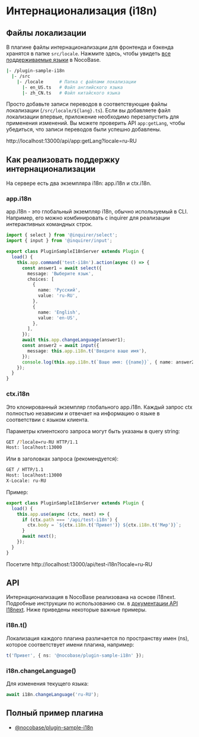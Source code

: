 # Интернационализация (i18n)

## Файлы локализации

В плагине файлы интернационализации для фронтенда и бэкенда хранятся в папке `src/locale`. Нажмите здесь, чтобы увидеть [все поддерживаемые языки](/development/others/languages) в NocoBase.

```bash
|- /plugin-sample-i18n
  |- /src
    |- /locale      # Папка с файлами локализации
      |- en_US.ts   # Файл английского языка
      |- zh_CN.ts   # Файл китайского языка
```

Просто добавьте записи переводов в соответствующие файлы локализации (`/src/locale/${lang}.ts`). Если вы добавляете файл локализации впервые, приложение необходимо перезапустить для применения изменений. Вы можете проверить API `app:getLang`, чтобы убедиться, что записи переводов были успешно добавлены.

http://localhost:13000/api/app:getLang?locale=ru-RU

## Как реализовать поддержку интернационализации

На сервере есть два экземпляра i18n: app.i18n и ctx.i18n.

### app.i18n

app.i18n - это глобальный экземпляр i18n, обычно используемый в CLI. Например, его можно комбинировать с inquirer для реализации интерактивных командных строк.

```ts
import { select } from '@inquirer/select';
import { input } from '@inquirer/input';

export class PluginSampleI18nServer extends Plugin {
  load() {
    this.app.command('test-i18n').action(async () => {
      const answer1 = await select({
        message: 'Выберите язык',
        choices: [
          {
            name: 'Русский',
            value: 'ru-RU',
          },
          {
            name: 'English',
            value: 'en-US',
          },
        ],
      });
      await this.app.changeLanguage(answer1);
      const answer2 = await input({
        message: this.app.i18n.t('Введите ваше имя'),
      });
      console.log(this.app.i18n.t(`Ваше имя: {{name}}`, { name: answer2 }));
    });
  }
}
```

### ctx.i18n

Это клонированный экземпляр глобального app.i18n. Каждый запрос ctx полностью независим и отвечает на информацию о языке в соответствии с языком клиента.

Параметры клиентского запроса могут быть указаны в query string:

```bash
GET /?locale=ru-RU HTTP/1.1
Host: localhost:13000
```

Или в заголовках запроса (рекомендуется):

```bash
GET / HTTP/1.1
Host: localhost:13000
X-Locale: ru-RU
```

Пример:

```ts
export class PluginSampleI18nServer extends Plugin {
  load() {
    this.app.use(async (ctx, next) => {
      if (ctx.path === '/api/test-i18n') {
        ctx.body = `${ctx.i18n.t('Привет')} ${ctx.i18n.t('Мир')}`;
      }
      await next();
    });
  }
}
```

Посетите http://localhost:13000/api/test-i18n?locale=ru-RU

## API

Интернационализация в NocoBase реализована на основе i18next. Подробные инструкции по использованию см. в [документации API I18next](https://www.i18next.com/overview/api). Ниже приведены некоторые важные примеры.

### i18n.t()

Локализация каждого плагина различается по пространству имен (ns), которое соответствует имени плагина, например:

```ts
t('Привет', { ns: '@nocobase/plugin-sample-i18n' });
```

### i18n.changeLanguage()

Для изменения текущего языка:

```ts
await i18n.changeLanguage('ru-RU');
```

## Полный пример плагина

- [@nocobase/plugin-sample-i18n](#)
